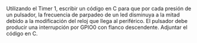 Utilizando el Timer 1, escribir un código en C para que por cada presión de un pulsador, la frecuencia de parpadeo de un led disminuya a la mitad debido a la modificación del reloj que llega al periférico. El pulsador debe producir una interrupción por GPIO0 con flanco descendente. Adjuntar el código en C.